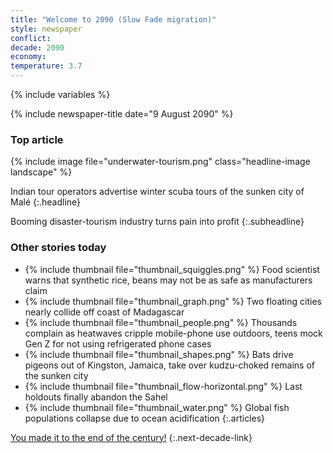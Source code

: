 ```yaml
---
title: "Welcome to 2090 (Slow Fade migration)"
style: newspaper
conflict: 
decade: 2090
economy: 
temperature: 3.7
---
```


{% include variables %}

{% include newspaper-title date="9 August 2090" %}

### Top article

{% include image file="underwater-tourism.png" class="headline-image landscape" %}

Indian tour operators advertise winter scuba tours of the sunken city of Malé
{:.headline}

Booming disaster-tourism industry turns pain into profit
{:.subheadline}

### Other stories today

- {% include thumbnail file="thumbnail_squiggles.png" %} Food scientist warns that synthetic rice, beans may not be as safe as manufacturers claim
- {% include thumbnail file="thumbnail_graph.png" %} Two floating cities nearly collide off coast of Madagascar
- {% include thumbnail file="thumbnail_people.png" %} Thousands complain as heatwaves cripple mobile-phone use outdoors, teens mock Gen Z for not using refrigerated phone cases
- {% include thumbnail file="thumbnail_shapes.png" %} Bats drive pigeons out of Kingston, Jamaica, take over kudzu-choked remains of the sunken city
- {% include thumbnail file="thumbnail_flow-horizontal.png" %} Last holdouts finally abandon the Sahel
- {% include thumbnail file="thumbnail_water.png" %} Global fish populations collapse due to ocean acidification
{:.articles}

[You made it to the end of the century!](ending_2100-slow-fade.html)
{:.next-decade-link}

